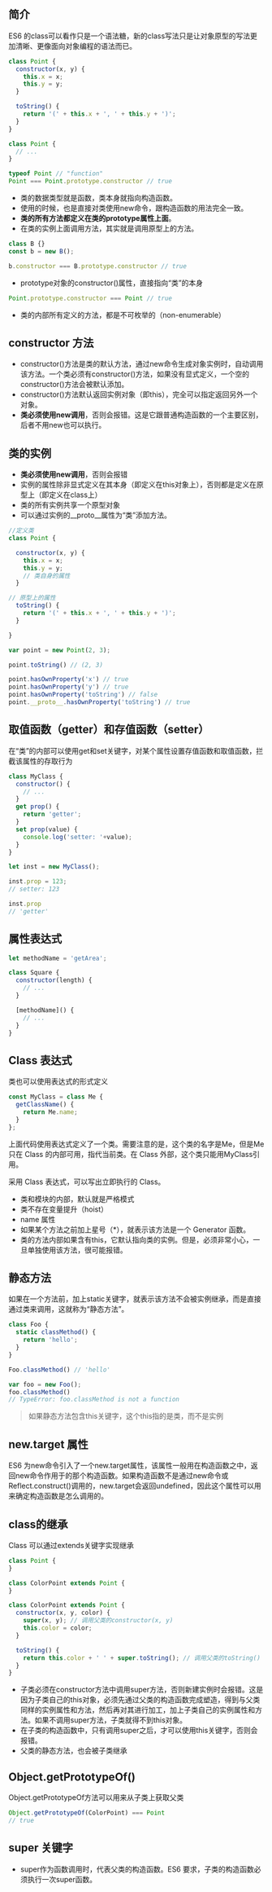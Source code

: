 ## 简介

ES6 的class可以看作只是一个语法糖，新的class写法只是让对象原型的写法更加清晰、更像面向对象编程的语法而已。

```javascript
class Point {
  constructor(x, y) {
    this.x = x;
    this.y = y;
  }

  toString() {
    return '(' + this.x + ', ' + this.y + ')';
  }
}

class Point {
  // ...
}

typeof Point // "function"
Point === Point.prototype.constructor // true
```

- 类的数据类型就是函数，类本身就指向构造函数。
- 使用的时候，也是直接对类使用new命令，跟构造函数的用法完全一致。
- **类的所有方法都定义在类的prototype属性上面**。
- 在类的实例上面调用方法，其实就是调用原型上的方法。

```javascript
class B {}
const b = new B();

b.constructor === B.prototype.constructor // true
```

- prototype对象的constructor()属性，直接指向“类”的本身

```javascript
Point.prototype.constructor === Point // true
```

- 类的内部所有定义的方法，都是不可枚举的（non-enumerable）

## constructor 方法

- constructor()方法是类的默认方法，通过new命令生成对象实例时，自动调用该方法。一个类必须有constructor()方法，如果没有显式定义，一个空的constructor()方法会被默认添加。
- constructor()方法默认返回实例对象（即this），完全可以指定返回另外一个对象。
- **类必须使用new调用**，否则会报错。这是它跟普通构造函数的一个主要区别，后者不用new也可以执行。

## 类的实例

- **类必须使用new调用**，否则会报错
- 实例的属性除非显式定义在其本身（即定义在this对象上），否则都是定义在原型上（即定义在class上）
- 类的所有实例共享一个原型对象
- 可以通过实例的__proto__属性为“类”添加方法。


```javascript
//定义类
class Point {

  constructor(x, y) {
    this.x = x;
    this.y = y;
    // 类自身的属性
  }

// 原型上的属性
  toString() {
    return '(' + this.x + ', ' + this.y + ')';
  }

}

var point = new Point(2, 3);

point.toString() // (2, 3)

point.hasOwnProperty('x') // true
point.hasOwnProperty('y') // true
point.hasOwnProperty('toString') // false
point.__proto__.hasOwnProperty('toString') // true
```

## 取值函数（getter）和存值函数（setter）

在“类”的内部可以使用get和set关键字，对某个属性设置存值函数和取值函数，拦截该属性的存取行为

```javascript
class MyClass {
  constructor() {
    // ...
  }
  get prop() {
    return 'getter';
  }
  set prop(value) {
    console.log('setter: '+value);
  }
}

let inst = new MyClass();

inst.prop = 123;
// setter: 123

inst.prop
// 'getter'
```

## 属性表达式

```javascript
let methodName = 'getArea';

class Square {
  constructor(length) {
    // ...
  }

  [methodName]() {
    // ...
  }
}
```

## Class 表达式

类也可以使用表达式的形式定义

```javascript
const MyClass = class Me {
  getClassName() {
    return Me.name;
  }
};
```

上面代码使用表达式定义了一个类。需要注意的是，这个类的名字是Me，但是Me只在 Class 的内部可用，指代当前类。在 Class 外部，这个类只能用MyClass引用。

采用 Class 表达式，可以写出立即执行的 Class。

- 类和模块的内部，默认就是严格模式
- 类不存在变量提升（hoist）
- name 属性
- 如果某个方法之前加上星号（*），就表示该方法是一个 Generator 函数。
- 类的方法内部如果含有this，它默认指向类的实例。但是，必须非常小心，一旦单独使用该方法，很可能报错。

## 静态方法

如果在一个方法前，加上static关键字，就表示该方法不会被实例继承，而是直接通过类来调用，这就称为“静态方法”。
```javascript
class Foo {
  static classMethod() {
    return 'hello';
  }
}

Foo.classMethod() // 'hello'

var foo = new Foo();
foo.classMethod()
// TypeError: foo.classMethod is not a function
```

> 如果静态方法包含this关键字，这个this指的是类，而不是实例

## new.target 属性

ES6 为new命令引入了一个new.target属性，该属性一般用在构造函数之中，返回new命令作用于的那个构造函数。如果构造函数不是通过new命令或Reflect.construct()调用的，new.target会返回undefined，因此这个属性可以用来确定构造函数是怎么调用的。

## class的继承

Class 可以通过extends关键字实现继承

```javascript
class Point {
}

class ColorPoint extends Point {
}

class ColorPoint extends Point {
  constructor(x, y, color) {
    super(x, y); // 调用父类的constructor(x, y)
    this.color = color;
  }

  toString() {
    return this.color + ' ' + super.toString(); // 调用父类的toString()
  }
}
```

- 子类必须在constructor方法中调用super方法，否则新建实例时会报错。这是因为子类自己的this对象，必须先通过父类的构造函数完成塑造，得到与父类同样的实例属性和方法，然后再对其进行加工，加上子类自己的实例属性和方法。如果不调用super方法，子类就得不到this对象。
- 在子类的构造函数中，只有调用super之后，才可以使用this关键字，否则会报错。
- 父类的静态方法，也会被子类继承

## Object.getPrototypeOf()

Object.getPrototypeOf方法可以用来从子类上获取父类

```javascript
Object.getPrototypeOf(ColorPoint) === Point
// true
```

## super 关键字

- super作为函数调用时，代表父类的构造函数。ES6 要求，子类的构造函数必须执行一次super函数。